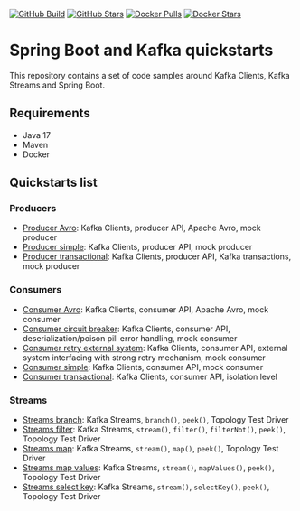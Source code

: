 [![GitHub Build](https://img.shields.io/github/workflow/status/loicgreffier/spring-boot-kafka-quickstarts/continuous-integration/main?logo=github&style=for-the-badge)](https://github.com/loicgreffier/spring-boot-kafka-quickstarts/actions/workflows/continuous_integration.yml)
[![GitHub Stars](https://img.shields.io/github/stars/loicgreffier/spring-boot-kafka-quickstarts?logo=github&style=for-the-badge)](https://github.com/loicgreffier/spring-boot-kafka-quickstarts)
[![Docker Pulls](https://img.shields.io/docker/pulls/loicgreffier/spring-boot-kafka-quickstarts?label=Pulls&logo=docker&style=for-the-badge)](https://hub.docker.com/r/loicgreffier/spring-boot-kafka-quickstarts/tags)
[![Docker Stars](https://img.shields.io/docker/stars/loicgreffier/spring-boot-kafka-quickstarts?label=Stars&logo=docker&style=for-the-badge)](https://hub.docker.com/r/loicgreffier/spring-boot-kafka-quickstarts)

# Spring Boot and Kafka quickstarts

This repository contains a set of code samples around Kafka Clients, Kafka Streams and Spring Boot. 

## Requirements

- Java 17
- Maven
- Docker 

## Quickstarts list

### Producers

- [Producer Avro](/kafka-producer-quickstarts/kafka-producer-avro): Kafka Clients, producer API, Apache Avro, mock producer
- [Producer simple](/kafka-producer-quickstarts/kafka-producer-simple): Kafka Clients, producer API, mock producer
- [Producer transactional](/kafka-producer-quickstarts/kafka-producer-transactional): Kafka Clients, producer API, Kafka transactions, mock producer

### Consumers

- [Consumer Avro](/kafka-consumer-quickstarts/kafka-consumer-avro): Kafka Clients, consumer API, Apache Avro, mock consumer
- [Consumer circuit breaker](/kafka-consumer-quickstarts/kafka-consumer-circuit-breaker): Kafka Clients, consumer API, deserialization/poison pill error handling, mock consumer
- [Consumer retry external system](/kafka-consumer-quickstarts/kafka-consumer-retry-external-system): Kafka Clients, consumer API, external system interfacing with strong retry mechanism, mock consumer
- [Consumer simple](/kafka-consumer-quickstarts/kafka-consumer-simple): Kafka Clients, consumer API, mock consumer
- [Consumer transactional](/kafka-consumer-quickstarts/kafka-consumer-transactional): Kafka Clients, consumer API, isolation level

### Streams

- [Streams branch](/kafka-streams-quickstarts/kafka-streams-branch): Kafka Streams, `branch()`, `peek()`, Topology Test Driver
- [Streams filter](/kafka-streams-quickstarts/kafka-streams-filter): Kafka Streams, `stream()`, `filter()`, `filterNot()`, `peek()`, Topology Test Driver
- [Streams map](/kafka-streams-quickstarts/kafka-streams-map): Kafka Streams, `stream()`, `map()`, `peek()`, Topology Test Driver
- [Streams map values](/kafka-streams-quickstarts/kafka-streams-map-values): Kafka Streams, `stream()`, `mapValues()`, `peek()`, Topology Test Driver
- [Streams select key](/kafka-streams-quickstarts/kafka-streams-select-key): Kafka Streams, `stream()`, `selectKey()`, `peek()`, Topology Test Driver
